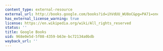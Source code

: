 ```yaml
---
content_type: external-resource
external_url: http://books.google.com/books?id=ihVdUU_WU8oC&pg=PA71=onepage
has_external_license_warning: true
license: https://en.wikipedia.org/wiki/All_rights_reserved
status: ''
title: Google Books
uid: 968e0e5d-5f08-4359-b63e-bc72134a0bdb
wayback_url: ''
---
```

